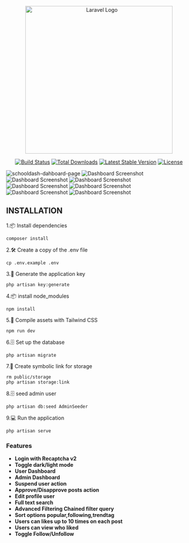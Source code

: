 <p align="center"><a href="https://laravel.com" target="_blank"><img src="https://raw.githubusercontent.com/laravel/art/master/logo-lockup/5%20SVG/2%20CMYK/1%20Full%20Color/laravel-logolockup-cmyk-red.svg" width="400" alt="Laravel Logo"></a></p>

<p align="center">
<a href="https://github.com/laravel/framework/actions"><img src="https://github.com/laravel/framework/workflows/tests/badge.svg" alt="Build Status"></a>
<a href="https://packagist.org/packages/laravel/framework"><img src="https://img.shields.io/packagist/dt/laravel/framework" alt="Total Downloads"></a>
<a href="https://packagist.org/packages/laravel/framework"><img src="https://img.shields.io/packagist/v/laravel/framework" alt="Latest Stable Version"></a>
<a href="https://packagist.org/packages/laravel/framework"><img src="https://img.shields.io/packagist/l/laravel/framework" alt="License"></a>
</p>


![schooldash-dahboard-page](https://i.postimg.cc/4d3Ydcnt/Screenshot-2025-05-23-201933.png)
![Dashboard Screenshot](https://i.postimg.cc/6qXpDbF9/Screenshot-2025-05-23-191142.png)
![Dashboard Screenshot](https://i.postimg.cc/zGp4HVC1/Screenshot-2025-05-26-222954.png)
![Dashboard Screenshot](https://i.postimg.cc/W4nCrt0v/127-0-0-1-8000-show-2.png)
![Dashboard Screenshot](https://i.postimg.cc/q7rfqwkb/127-0-0-1-8000-admin-tags-sort-oldest.png)
![Dashboard Screenshot](https://i.postimg.cc/HW3C7LVY/127-0-0-1-8000-sort-latest.png)
![Dashboard Screenshot](https://i.postimg.cc/m2sndQVs/Screenshot-2025-05-26-223512.png)
![Dashboard Screenshot](https://i.postimg.cc/d3p23F4J/127-0-0-1-8000-posts-10-1.png)

## INSTALLATION
1.📦 Install dependencies
```
composer install
```
2.🛠️ Create a copy of the .env file
```
cp .env.example .env
```
3.🔑 Generate the application key
```
php artisan key:generate
```
4.📦 install node_modules
```
npm install
```
5.🚀 Compile assets with Tailwind CSS
```
npm run dev
```
6.🗄️ Set up the database
```
php artisan migrate
```
7.🔗 Create symbolic link for storage
```
rm public/storage
php artisan storage:link
```
8.🗄️ seed admin user 
```
php artisan db:seed AdminSeeder
```
9.💻 Run the application
```
php artisan serve
```


### Features
- **Login with Recaptcha v2** 
- **Toggle dark/light mode** 
- **User Dashboard**
- **Admin Dashboard**
- **Suspend user action**
- **Approve/Disapprove posts action**
- **Edit profile user**
- **Full text search**  
- **Advanced Filtering Chained filter query**
- **Sort options popular,following,trendtag**
- **Users can likes up to 10 times on each post**
- **Users can view who liked**
- **Toggle Follow/Unfollow**





